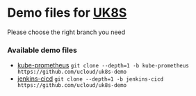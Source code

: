 # Demo files for [UK8S](https://www.ucloud.cn/site/product/uk8s.html)
Please choose the right branch you need

### Available demo files
- [kube-prometheus](https://github.com/ucloud/uk8s-demo/tree/kube-prometheus) `git clone --depth=1 -b kube-prometheus https://github.com/ucloud/uk8s-demo`
- [jenkins-cicd](https://github.com/ucloud/uk8s-demo/tree/jenkins-cicd) `git clone --depth=1 -b jenkins-cicd https://github.com/ucloud/uk8s-demo`
